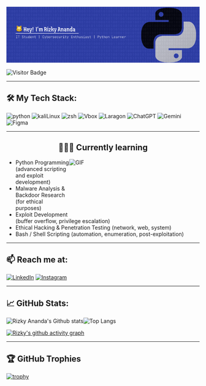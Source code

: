 
![Rizky ananda](img/Figma_basics%20(1).png)

![Visitor Badge](https://komarev.com/ghpvc/?username=rizkyannd&style=for-the-badge)

---
## 🛠️ My Tech Stack:
![python](https://img.shields.io/badge/Python-FFD43B?style=for-the-badge&logo=python&logoColor=blue) ![kaliLinux](https://img.shields.io/badge/Kali_Linux-557C94?style=for-the-badge&logo=kali-linux&logoColor=white) ![zsh](https://img.shields.io/badge/Zsh-F15A24?style=for-the-badge&logo=Zsh&logoColor=white) ![Vbox](https://img.shields.io/badge/VirtualBox-21416b?style=for-the-badge&logo=VirtualBox&logoColor=white) ![Laragon](https://img.shields.io/badge/Laragon-0E83CD?style=for-the-badge&logo=Laragon&logoColor=white) ![ChatGPT](https://img.shields.io/badge/ChatGPT-74aa9c?style=for-the-badge&logo=openai&logoColor=white) ![Gemini](https://img.shields.io/badge/Google%20Gemini-8E75B2?style=for-the-badge&logo=googlegemini&logoColor=white) ![Figma](https://img.shields.io/badge/Figma-F24E1E?style=for-the-badge&logo=figma&logoColor=white)




---
<h2 align="center">🧑🏻‍💻 Currently learning</h2>

<img align="right" height="140" width="340" alt="GIF" src="https://gifdb.com/images/high/animaniacs-system-engineer-7gkf7qabxm62lj47.webp"/>


- Python Programming (advanced scripting and exploit development)
- Malware Analysis & Backdoor Research (for ethical purposes)
- Exploit Development (buffer overflow, privilege escalation)
- Ethical Hacking & Penetration Testing (network, web, system)
- Bash / Shell Scripting (automation, enumeration, post-exploitation)



---
## 📫 Reach me at:
[![LinkedIn](https://img.shields.io/badge/LinkedIn-0077B5?style=for-the-badge&logo=linkedin&logoColor=white)](https://www.linkedin.com/in/rizky-ananda-b1bb07342/) [![Instagram](https://img.shields.io/badge/Instagram-E4405F?style=for-the-badge&logo=instagram&logoColor=white)](https://www.instagram.com/kyrizky.a/)

---
## 📈 GitHub Stats:
![Rizky Ananda's Github stats](https://github-readme-stats.vercel.app/api?username=rizkyannd&show_icons=true&theme=radical)![Top Langs](https://github-readme-stats.vercel.app/api/top-langs/?username=rizkyannd&theme=radical&layout=compact)


[![Rizky's github activity graph](https://github-readme-activity-graph.vercel.app/graph?username=rizkyannd&theme=radical)](https://github.com/ashutosh00710/github-readme-activity-graph)

---
## 🏆 GitHub Trophies
[![trophy](https://github-profile-trophy.vercel.app/?username=rizkyannd&theme=radical)](https://github.com/ryo-ma/github-profile-trophy)



